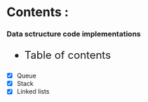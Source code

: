 # Contents :
### Data sctructure code implementations

<font size="5"> 

- Table of contents 

</font>

 - [X] Queue
 - [X] Stack
 - [X] Linked lists
